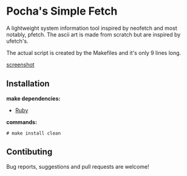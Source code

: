# Pocha's Simple Fetch

A lightweight system information tool inspired by neofetch and most
notably, pfetch. The ascii art is made from scratch but are inspired
by ufetch's.

The actual script is created by the Makefiles and it's only 9 lines
long.

[screenshot]("./screenshot.png")

## Installation

**make dependencies:**

- [Ruby](https://www.ruby-lang.org/)

**commands:**

	# make install clean

## Contibuting

Bug reports, suggestions and pull requests are welcome!

